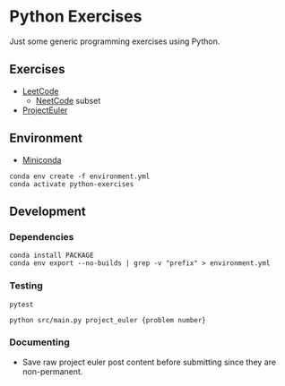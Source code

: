 # Python Exercises

Just some generic programming exercises using Python.

## Exercises

- [LeetCode](https://leetcode.com/problemset/)
  - [NeetCode](https://neetcode.io/practice) subset
- [ProjectEuler](https://projecteuler.net/archives)

## Environment

- [Miniconda](https://docs.anaconda.com/miniconda/index.html#latest-miniconda-installer-links)

```shell
conda env create -f environment.yml
conda activate python-exercises
```

## Development

### Dependencies
```shell
conda install PACKAGE
conda env export --no-builds | grep -v "prefix" > environment.yml
```

### Testing
```shell
pytest
```

```shell
python src/main.py project_euler {problem number}
```

### Documenting
- Save raw project euler post content before submitting since they are non-permanent.
